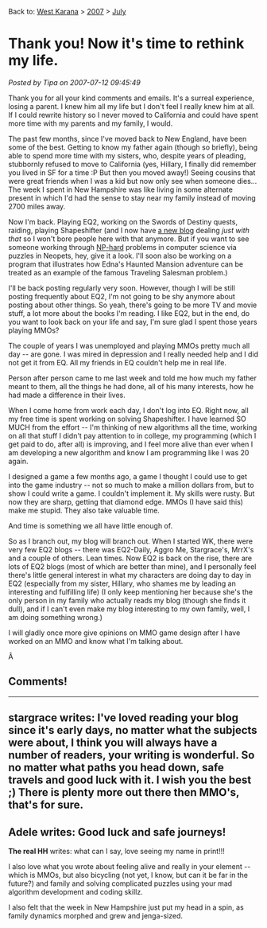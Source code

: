 Back to: [West Karana](/posts/westkarana.md) > [2007](/posts/2007/westkarana.md) > [July](./westkarana.md)
# Thank you! Now it's time to rethink my life.

*Posted by Tipa on 2007-07-12 09:45:49*

Thank you for all your kind comments and emails. It's a surreal experience, losing a parent. I knew him all my life but I don't feel I really knew him at all. If I could rewrite history so I never moved to California and could have spent more time with my parents and my family, I would.

The past few months, since I've moved back to New England, have been some of the best. Getting to know my father again (though so briefly), being able to spend more time with my sisters, who, despite years of pleading, stubbornly refused to move to California (yes, Hillary, I finally did remember you lived in SF for a time :P But then you moved away!) Seeing cousins that were great friends when I was a kid but now only see when someone dies... The week I spent in New Hampshire was like living in some alternate present in which I'd had the sense to stay near my family instead of moving 2700 miles away.

Now I'm back. Playing EQ2, working on the Swords of Destiny quests, raiding, playing Shapeshifter (and I now have [a new blog](http://shewhoshapes.wordpress.com "She Who Shapes") dealing *just with that* so I won't bore people here with that anymore. But if you want to see someone working through [NP-hard](http://en.wikipedia.org/wiki/Np-hard) problems in computer science via puzzles in Neopets, hey, give it a look. I'll soon also be working on a program that illustrates how Edna's Haunted Mansion adventure can be treated as an example of the famous Traveling Salesman problem.)

I'll be back posting regularly very soon. However, though I will be still posting frequently about EQ2, I'm not going to be shy anymore about posting about other things. So yeah, there's going to be more TV and movie stuff, a lot more about the books I'm reading. I like EQ2, but in the end, do you want to look back on your life and say, I'm sure glad I spent those years playing MMOs?

The couple of years I was unemployed and playing MMOs pretty much all day -- are gone. I was mired in depression and I really needed help and I did not get it from EQ. All my friends in EQ couldn't help me in real life.

Person after person came to me last week and told me how much my father meant to them, all the things he had done, all of his many interests, how he had made a difference in their lives.

When I come home from work each day, I don't log into EQ. Right now, all my free time is spent working on solving Shapeshifter. I have learned SO MUCH from the effort -- I'm thinking of new algorithms all the time, working on all that stuff I didn't pay attention to in college, my programming (which I get paid to do, after all) is improving, and I feel more alive than ever when I am developing a new algorithm and know I am programming like I was 20 again.

I designed a game a few months ago, a game I thought I could use to get into the game industry -- not so much to make a million dollars from, but to show I could write a game. I couldn't implement it. My skills were rusty. But now they are sharp, getting that diamond edge. MMOs (I have said this) make me stupid. They also take valuable time.

And time is something we all have little enough of.

So as I branch out, my blog will branch out. When I started WK, there were very few EQ2 blogs -- there was EQ2-Daily, Aggro Me, Stargrace's, MrrX's and a couple of others. Lean times. Now EQ2 is back on the rise, there are lots of EQ2 blogs (most of which are better than mine), and I personally feel there's little general interest in what my characters are doing day to day in EQ2 (especially from my sister, Hillary, who shames me by leading an interesting and fulfilling life) (I only keep mentioning her because she's the only person in my family who actually reads my blog (though she finds it dull), and if I can't even make my blog interesting to my own family, well, I am doing something wrong.)

I will gladly once more give opinions on MMO game design after I have worked on an MMO and know what I'm talking about.

Â 
## Comments!
---
**stargrace** writes: I've loved reading your blog since it's early days, no matter what the subjects were about, I think you will always have a number of readers, your writing is wonderful. So no matter what paths you head down, safe travels and good luck with it. I wish you the best ;) There is plenty more out there then MMO's, that's for sure.
---
**Adele** writes: Good luck and safe journeys!
---
**The real HH** writes: what can I say, love seeing my name in print!!!

I also love what you wrote about feeling alive and really in your element -- which is MMOs, but also bicycling (not yet, I know, but can it be far in the future?) and family and solving complicated puzzles using your mad algorithm development and coding skillz. 

I also felt that the week in New Hampshire just put my head in a spin, as family dynamics morphed and grew and jenga-sized.
